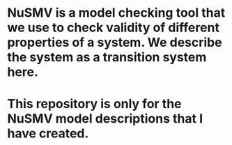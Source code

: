 # NuSMV is a model checking tool that we use to check validity of different properties of a system. We describe the system as a transition system here.
# This repository is only for the NuSMV model descriptions that I have created.
